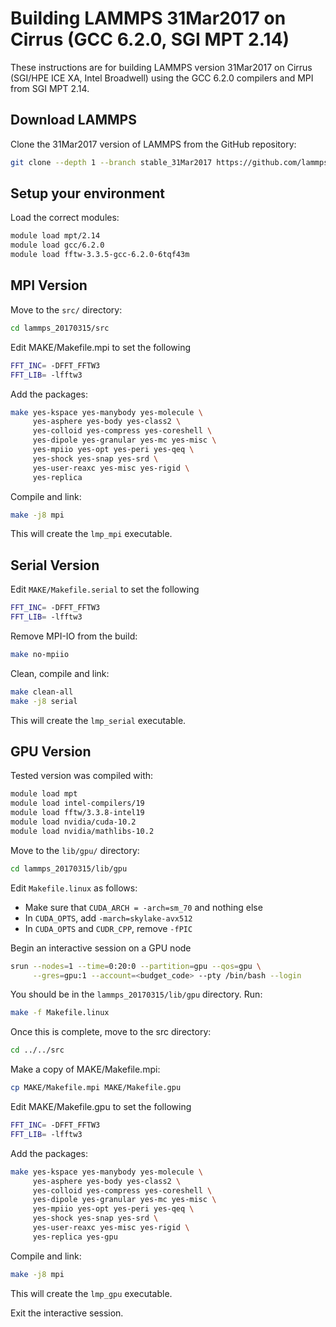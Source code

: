 Building LAMMPS 31Mar2017 on Cirrus (GCC 6.2.0, SGI MPT 2.14)
=============================================================

These instructions are for building LAMMPS version 31Mar2017 on Cirrus (SGI/HPE ICE XA, Intel Broadwell) using the GCC 6.2.0 compilers and MPI from SGI MPT 2.14.

Download LAMMPS
---------------

Clone the 31Mar2017 version of LAMMPS from the GitHub repository:

```bash
git clone --depth 1 --branch stable_31Mar2017 https://github.com/lammps/lammps.git lammps_20170315
```

Setup your environment
----------------------

Load the correct modules:

```bash
module load mpt/2.14
module load gcc/6.2.0
module load fftw-3.3.5-gcc-6.2.0-6tqf43m 
```

MPI Version
-----------

Move to the `src/` directory:

```bash
cd lammps_20170315/src
```

Edit MAKE/Makefile.mpi to set the following

```bash
FFT_INC= -DFFT_FFTW3
FFT_LIB= -lfftw3
```

Add the packages:

```bash
make yes-kspace yes-manybody yes-molecule \
     yes-asphere yes-body yes-class2 \
     yes-colloid yes-compress yes-coreshell \
     yes-dipole yes-granular yes-mc yes-misc \
     yes-mpiio yes-opt yes-peri yes-qeq \
     yes-shock yes-snap yes-srd \
     yes-user-reaxc yes-misc yes-rigid \
     yes-replica
```

Compile and link:

```bash
make -j8 mpi
```

This will create the `lmp_mpi` executable.

Serial Version
--------------

Edit `MAKE/Makefile.serial` to set the following

```bash
FFT_INC= -DFFT_FFTW3
FFT_LIB= -lfftw3
```

Remove MPI-IO from the build:

```bash
make no-mpiio
```

Clean, compile and link:

```bash
make clean-all
make -j8 serial
```

This will create the `lmp_serial` executable.

GPU Version
-----------

Tested version was compiled with:

```bash
module load mpt
module load intel-compilers/19
module load fftw/3.3.8-intel19
module load nvidia/cuda-10.2
module load nvidia/mathlibs-10.2
```

Move to the `lib/gpu/` directory:

```bash
cd lammps_20170315/lib/gpu
```

Edit `Makefile.linux` as follows:
 - Make sure that `CUDA_ARCH = -arch=sm_70` and nothing else
 - In `CUDA_OPTS`, add `-march=skylake-avx512`
 - In `CUDA_OPTS` and `CUDR_CPP`, remove `-fPIC`

Begin an interactive session on a GPU node

```bash
srun --nodes=1 --time=0:20:0 --partition=gpu --qos=gpu \
     --gres=gpu:1 --account=<budget_code> --pty /bin/bash --login
```

You should be in the `lammps_20170315/lib/gpu` directory. Run:

```bash
make -f Makefile.linux
```

Once this is complete, move to the src directory:

```bash
cd ../../src
```

Make a copy of MAKE/Makefile.mpi:

```bash
cp MAKE/Makefile.mpi MAKE/Makefile.gpu
```

Edit MAKE/Makefile.gpu to set the following

```bash
FFT_INC= -DFFT_FFTW3
FFT_LIB= -lfftw3
```

Add the packages:

```bash
make yes-kspace yes-manybody yes-molecule \
     yes-asphere yes-body yes-class2 \
     yes-colloid yes-compress yes-coreshell \
     yes-dipole yes-granular yes-mc yes-misc \
     yes-mpiio yes-opt yes-peri yes-qeq \
     yes-shock yes-snap yes-srd \
     yes-user-reaxc yes-misc yes-rigid \
     yes-replica yes-gpu
```

Compile and link:

```bash
make -j8 mpi
```

This will create the `lmp_gpu` executable.

Exit the interactive session.
